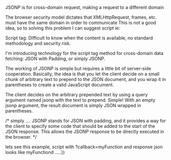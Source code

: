 JSONP is for cross-domain request, making a request to a different domain

The browser security model dictates that XMLHttpRequest, frames, etc. must have the same domain in order to communicate
This is not a good idea, so to solving this problem I can suggest script ie: <script></script>

Script tag:
Difficult to know when the content is available, no standard methodology and security risk.

I'm introducing technology for the script tag method for cross-domain data fetching: JSON with Padding, or simply JSONP.


The working of JSONP  is simple but requires a little bit of server-side cooperation. Basically, the idea is that you let the client decide on a small chunk of arbitrary text to prepend to the JSON document, and you wrap it in parentheses to create a valid JavaScript document.

The client decides on the arbitrary prepended text by using a query argument named jsonp with the text to prepend. Simple! With an empty jsonp argument, the result document is simply JSON wrapped in parentheses.

/*
simply ....
JSONP stands for JSON with padding, and it provides a way for the client to specify some code that should be added to the start of the JSON response. This allows the JSONP response to be directly executed in the browser. 
*/

lets see this example, script with ?callback=myFunction and response json looks like myFunctiond .....})

<script> </br>
function clickButton() {</br>
  
  var s = document.createElement("script");</br>
  s.src = "https://localhost:8080/test/jsonp.php?callback=myFunction";</br>
  /*</br>
   myFunction({"name":"jithu", "age":30, "city":"Tokyo"});</br>
  */</br>
  </br>
  document.body.appendChild(s);</br>
}</br>
</br>
function myFunction(myObj) {</br>
  document.getElementById("demo").innerHTML = myObj.name;</br>
}</br>
</script></br>
